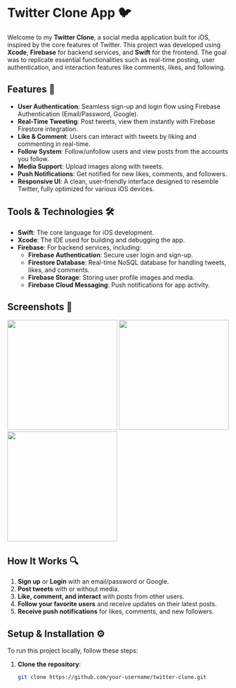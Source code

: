 # Twitter Clone App 🐦

Welcome to my **Twitter Clone**, a social media application built for iOS, inspired by the core features of Twitter. This project was developed using **Xcode**, **Firebase** for backend services, and **Swift** for the frontend. The goal was to replicate essential functionalities such as real-time posting, user authentication, and interaction features like comments, likes, and following.

## Features 🚀

- **User Authentication**: Seamless sign-up and login flow using Firebase Authentication (Email/Password, Google).
- **Real-Time Tweeting**: Post tweets, view them instantly with Firebase Firestore integration.
- **Like & Comment**: Users can interact with tweets by liking and commenting in real-time.
- **Follow System**: Follow/unfollow users and view posts from the accounts you follow.
- **Media Support**: Upload images along with tweets.
- **Push Notifications**: Get notified for new likes, comments, and followers.
- **Responsive UI**: A clean, user-friendly interface designed to resemble Twitter, fully optimized for various iOS devices.

## Tools & Technologies 🛠️

- **Swift**: The core language for iOS development.
- **Xcode**: The IDE used for building and debugging the app.
- **Firebase**: For backend services, including:
  - **Firebase Authentication**: Secure user login and sign-up.
  - **Firestore Database**: Real-time NoSQL database for handling tweets, likes, and comments.
  - **Firebase Storage**: Storing user profile images and media.
  - **Firebase Cloud Messaging**: Push notifications for app activity.

## Screenshots 📱

<img src="your-screenshot-link-here" width="250"/> <img src="your-screenshot-link-here" width="250"/> <img src="your-screenshot-link-here" width="250"/>

## How It Works 🔍

1. **Sign up** or **Login** with an email/password or Google.
2. **Post tweets** with or without media.
3. **Like, comment, and interact** with posts from other users.
4. **Follow your favorite users** and receive updates on their latest posts.
5. **Receive push notifications** for likes, comments, and new followers.

## Setup & Installation ⚙️

To run this project locally, follow these steps:

1. **Clone the repository**:
   ```bash
   git clone https://github.com/your-username/twitter-clone.git
